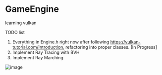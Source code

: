 # GameEngine
learning vulkan

TODO list
1. Everything in Engine.h right now after following https://vulkan-tutorial.com/Introduction, refactoring into proper classes. [In Progress]
3. Implement Ray Tracing with BVH
4. Implement Ray Marching

![image](https://github.com/user-attachments/assets/ff927407-736b-45c5-897d-38e87e133da0)
